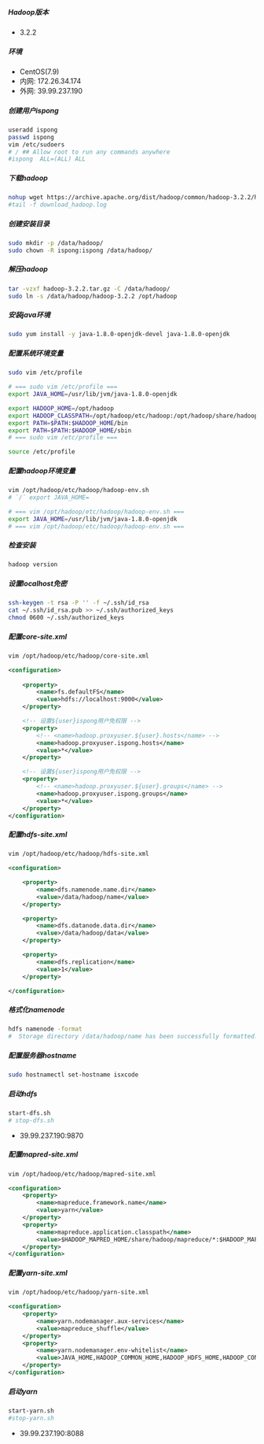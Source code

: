 ##### Hadoop版本

- 3.2.2

##### 环境

- CentOS(7.9)
- 内网: 172.26.34.174
- 外网: 39.99.237.190

##### 创建用户ispong

```bash
useradd ispong
passwd ispong
vim /etc/sudoers
# / ## Allow root to run any commands anywhere
#ispong  ALL=(ALL) ALL
```

##### 下载hadoop

```bash
nohup wget https://archive.apache.org/dist/hadoop/common/hadoop-3.2.2/hadoop-3.2.2.tar.gz >> download_hadoop.log 2>&1 &
#tail -f download_hadoop.log
```

##### 创建安装目录

```bash
sudo mkdir -p /data/hadoop/
sudo chown -R ispong:ispong /data/hadoop/
```

##### 解压hadoop

```bash
tar -vzxf hadoop-3.2.2.tar.gz -C /data/hadoop/
sudo ln -s /data/hadoop/hadoop-3.2.2 /opt/hadoop
```

##### 安装java环境

```bash
sudo yum install -y java-1.8.0-openjdk-devel java-1.8.0-openjdk
```

##### 配置系统环境变量

```bash
sudo vim /etc/profile

# === sudo vim /etc/profile ===
export JAVA_HOME=/usr/lib/jvm/java-1.8.0-openjdk

export HADOOP_HOME=/opt/hadoop
export HADOOP_CLASSPATH=/opt/hadoop/etc/hadoop:/opt/hadoop/share/hadoop/common/lib/*:/opt/hadoop/share/hadoop/common/*:/opt/hadoop/share/hadoop/hdfs:/opt/hadoop/share/hadoop/hdfs/lib/*:/opt/hadoop/share/hadoop/hdfs/*:/opt/hadoop/share/hadoop/mapreduce/lib/*:/opt/hadoop/share/hadoop/mapreduce/*:/opt/hadoop/share/hadoop/yarn:/opt/hadoop/share/hadoop/yarn/lib/*:/opt/hadoop/share/hadoop/yarn/* 
export PATH=$PATH:$HADOOP_HOME/bin 
export PATH=$PATH:$HADOOP_HOME/sbin 
# === sudo vim /etc/profile ===

source /etc/profile
```

##### 配置hadoop环境变量

```bash
vim /opt/hadoop/etc/hadoop/hadoop-env.sh
# `/` export JAVA_HOME=

# === vim /opt/hadoop/etc/hadoop/hadoop-env.sh ===
export JAVA_HOME=/usr/lib/jvm/java-1.8.0-openjdk
# === vim /opt/hadoop/etc/hadoop/hadoop-env.sh ===
```

##### 检查安装

```bash
hadoop version
```

##### 设置localhost免密

```bash
ssh-keygen -t rsa -P '' -f ~/.ssh/id_rsa
cat ~/.ssh/id_rsa.pub >> ~/.ssh/authorized_keys
chmod 0600 ~/.ssh/authorized_keys
```

##### 配置core-site.xml

```bash
vim /opt/hadoop/etc/hadoop/core-site.xml
```

```xml
<configuration>
    
    <property>
        <name>fs.defaultFS</name>
        <value>hdfs://localhost:9000</value>
    </property>

    <!-- 设置${user}ispong用户免权限 -->
    <property>
        <!-- <name>hadoop.proxyuser.${user}.hosts</name> -->
        <name>hadoop.proxyuser.ispong.hosts</name>
        <value>*</value>
    </property>

    <!-- 设置${user}ispong用户免权限 -->
    <property>
        <!-- <name>hadoop.proxyuser.${user}.groups</name> -->
        <name>hadoop.proxyuser.ispong.groups</name>
        <value>*</value>
    </property>
</configuration>
```

##### 配置hdfs-site.xml

```bash
vim /opt/hadoop/etc/hadoop/hdfs-site.xml
```

```xml
<configuration>

    <property>
        <name>dfs.namenode.name.dir</name>
        <value>/data/hadoop/name</value>
    </property>

    <property>
        <name>dfs.datanode.data.dir</name>
        <value>/data/hadoop/data</value>
    </property>

    <property>
        <name>dfs.replication</name>
        <value>1</value>
    </property>

</configuration>
```

##### 格式化namenode

```bash
hdfs namenode -format
#  Storage directory /data/hadoop/name has been successfully formatted.
```

##### 配置服务器hostname

```bash
sudo hostnamectl set-hostname isxcode
```

##### 启动hdfs

```bash
start-dfs.sh
# stop-dfs.sh
```

- 39.99.237.190:9870

##### 配置mapred-site.xml

```bash
vim /opt/hadoop/etc/hadoop/mapred-site.xml
```

```xml
<configuration>
    <property>
        <name>mapreduce.framework.name</name>
        <value>yarn</value>
    </property>
    <property>
        <name>mapreduce.application.classpath</name>
        <value>$HADOOP_MAPRED_HOME/share/hadoop/mapreduce/*:$HADOOP_MAPRED_HOME/share/hadoop/mapreduce/lib/*</value>
    </property>
</configuration>
```

##### 配置yarn-site.xml

```bash
vim /opt/hadoop/etc/hadoop/yarn-site.xml
```

```xml
<configuration>
    <property>
        <name>yarn.nodemanager.aux-services</name>
        <value>mapreduce_shuffle</value>
    </property>
    <property>
        <name>yarn.nodemanager.env-whitelist</name>
        <value>JAVA_HOME,HADOOP_COMMON_HOME,HADOOP_HDFS_HOME,HADOOP_CONF_DIR,CLASSPATH_PREPEND_DISTCACHE,HADOOP_YARN_HOME,HADOOP_HOME,PATH,LANG,TZ,HADOOP_MAPRED_HOME</value>
    </property>
</configuration>
```

##### 启动yarn

```bash
start-yarn.sh
#stop-yarn.sh
```

- 39.99.237.190:8088

